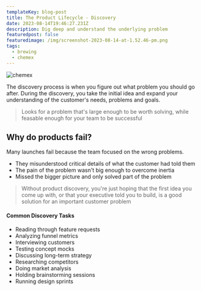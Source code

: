 ```yaml
---
templateKey: blog-post
title: The Product Lifecycle - Discovery
date: 2023-08-14T19:46:27.231Z
description: Dig deep and understand the underlying problem
featuredpost: false
featuredimage: /img/screenshot-2023-08-14-at-1.52.46-pm.png
tags:
  - brewing
  - chemex
---
```

![chemex](/img/screenshot-2023-08-14-at-1.52.46-pm.png)

The discovery process is when you figure out what problem you should go after. During the discovery, you take the initial idea and expand your understanding of the customer's needs, problems and goals.

> L﻿ooks for a problem that's large enough to be worth solving, while feasable enough for your team to be successful 

## Why do products fail?

M﻿any launches fail because the team focused on the wrong problems. 

* They misunderstood critical details of what the customer had told them
* The pain of the problem wasn't big enough to overcome inertia
* M﻿issed the bigger picture and only solved part of the problem

> W﻿ithout product discovery, you're just hoping that the first idea you come up with, or that your executive told you to build, is a good solution for an important customer problem

#### C﻿ommon Discovery Tasks

* R﻿eading through feature requests
* A﻿nalyzing funnel metrics
* I﻿nterviewing customers
* T﻿esting concept mocks
* D﻿iscussing long-term strategy
* R﻿esearching competitors
* D﻿oing market analysis
* H﻿olding brainstorming sessions
* R﻿unning design sprints